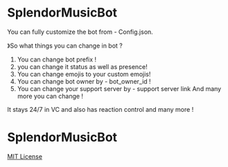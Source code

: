 # SplendorMusicBot

You can fully customize the bot from - Config.json. 

》So what things you can change in bot ?
1. You can change bot prefix ! 
2. you can change it status as well as presence!
3. You can change emojis to your custom emojis! 
4. You can change bot owner by - bot_owner_id ! 
5. You can change your support server by - support server link
And many more you can change ! 

It stays 24/7 in VC and also has reaction control and many more !


# SplendorMusicBot
[MIT License](LICENSE)
